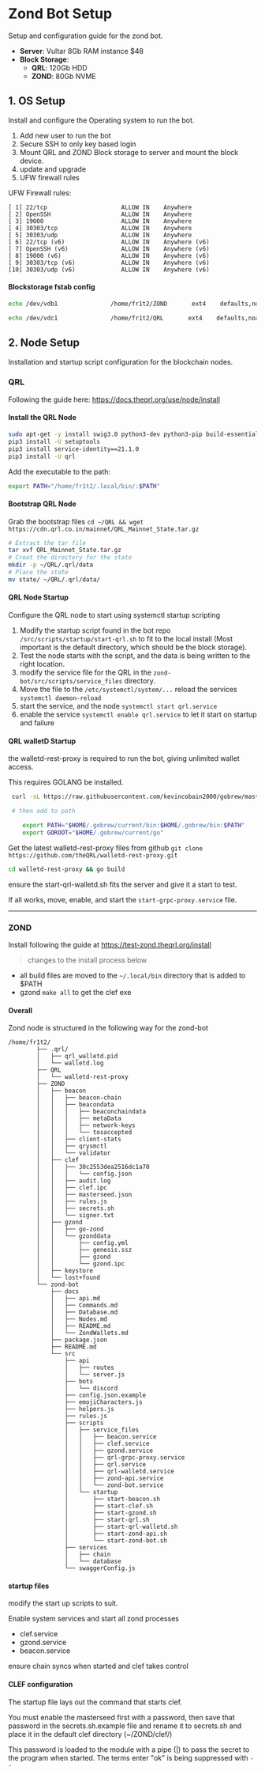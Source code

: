 # Zond Bot Setup

Setup and configuration guide for the zond bot.

- **Server**: Vultar 8Gb RAM instance $48
- **Block Storage**: 
	- **QRL**: 120Gb HDD
	- **ZOND**: 80Gb NVME

## 1. OS Setup

Install and configure the Operating system to run the bot.

1. Add new user to run the bot
2. Secure SSH to only key based login
3. Mount QRL and ZOND Block storage to server and mount the block device. 
4. update and upgrade
5. UFW firewall rules 



UFW Firewall rules: 

```
[ 1] 22/tcp                     ALLOW IN    Anywhere
[ 2] OpenSSH                    ALLOW IN    Anywhere
[ 3] 19000                      ALLOW IN    Anywhere
[ 4] 30303/tcp                  ALLOW IN    Anywhere
[ 5] 30303/udp                  ALLOW IN    Anywhere
[ 6] 22/tcp (v6)                ALLOW IN    Anywhere (v6)
[ 7] OpenSSH (v6)               ALLOW IN    Anywhere (v6)
[ 8] 19000 (v6)                 ALLOW IN    Anywhere (v6)
[ 9] 30303/tcp (v6)             ALLOW IN    Anywhere (v6)
[10] 30303/udp (v6)             ALLOW IN    Anywhere (v6)
```


#### Blockstorage fstab config

```bash
echo /dev/vdb1               /home/fr1t2/ZOND       ext4    defaults,noatime,nofail 0 0 >> /etc/fstab

echo /dev/vdc1               /home/fr1t2/QRL       ext4    defaults,noatime,nofail 0 0 >> /etc/fstab

```

## 2. Node Setup

Installation and startup script configuration for the blockchain nodes.

### QRL

Following the guide here: https://docs.theqrl.org/use/node/install

#### Install the QRL Node

```bash
sudo apt-get -y install swig3.0 python3-dev python3-pip build-essential pkg-config libssl-dev libffi-dev libhwloc-dev libboost-dev cmake libleveldb-dev
pip3 install -U setuptools
pip3 install service-identity==21.1.0
pip3 install -U qrl
```
Add the executable to the path:

```bash
export PATH="/home/fr1t2/.local/bin/:$PATH"
```

#### Bootstrap QRL Node

Grab the bootstrap files `cd ~/QRL && wget https://cdn.qrl.co.in/mainnet/QRL_Mainnet_State.tar.gz`

```bash
# Extract the tar file
tar xvf QRL_Mainnet_State.tar.gz
# Creat the directory for the state
mkdir -p ~/QRL/.qrl/data
# Place the state
mv state/ ~/QRL/.qrl/data/
```

#### QRL Node Startup

Configure the QRL node to start using systemctl startup scripting

1. Modify the startup script found in the bot repo `/src/scripts/startup/start-qrl.sh` to fit to the local install (Most important is the default directory, which should be the block storage). 
2. Test the node starts with the script, and the data is being written to the right location.
3. modify the service file for the QRL in the `zond-bot/src/scripts/service_files` directory.
4. Move the file to the `/etc/systemctl/system/...` reload the services `systemctl daemon-reload`
5. start the service, and the node `systemctl start qrl.service`
6. enable the service `systemctl enable qrl.service` to let it start on startup and failure

#### QRL walletD Startup

the walletd-rest-proxy is required to run the bot, giving unlimited wallet access.

This requires GOLANG be installed.

```bash
 curl -sL https://raw.githubusercontent.com/kevincobain2000/gobrew/master/git.io.sh | bash

 # then add to path

    export PATH="$HOME/.gobrew/current/bin:$HOME/.gobrew/bin:$PATH"
    export GOROOT="$HOME/.gobrew/current/go"
```

Get the latest walletd-rest-proxy files from github `git clone https://github.com/theQRL/walletd-rest-proxy.git`

```bash
cd walletd-rest-proxy && go build
```

ensure the start-qrl-walletd.sh fits the server and give it a start to test.

If all works, move, enable, and start the `start-grpc-proxy.service` file.

---

### ZOND

Install following the guide at https://test-zond.theqrl.org/install


> changes to the install process below

- all build files are moved to the `~/.local/bin` directory that is added to $PATH
- gzond `make all` to get the clef exe


#### Overall

Zond node is structured in the following way for the zond-bot

```
/home/fr1t2/  
		├── .qrl/  
		│   ├── qrl_walletd.pid  
		│   └── walletd.log  
		├── QRL
		│   └── walletd-rest-proxy
		├── ZOND
		│   ├── beacon
		│   │   ├── beacon-chain
		│   │   ├── beacondata
		│   │   │   ├── beaconchaindata
		│   │   │   ├── metaData
		│   │   │   ├── network-keys
		│   │   │   └── tosaccepted
		│   │   ├── client-stats
		│   │   ├── qrysmctl
		│   │   └── validator
		│   ├── clef
		│   │   ├── 30c2553dea2516dc1a70
		│   │   │   └── config.json
		│   │   ├── audit.log
		│   │   ├── clef.ipc
		│   │   ├── masterseed.json
		│   │   ├── rules.js
		│   │   ├── secrets.sh
		│   │   └── signer.txt
		│   ├── gzond
		│   │   ├── go-zond
		│   │   └── gzonddata
		│   │       ├── config.yml
		│   │       ├── genesis.ssz
		│   │       ├── gzond
		│   │       └── gzond.ipc
		│   ├── keystore
		│   └── lost+found
		└── zond-bot
		    ├── docs
		    │   ├── api.md
		    │   ├── Commands.md
		    │   ├── Database.md
		    │   ├── Nodes.md
		    │   ├── README.md
		    │   └── ZondWallets.md
		    ├── package.json
		    ├── README.md
		    └── src
		        ├── api
		        │   ├── routes
		        │   └── server.js
		        ├── bots
		        │   └── discord
		        ├── config.json.example
		        ├── emojiCharacters.js
		        ├── helpers.js
		        ├── rules.js
		        ├── scripts
		        │   ├── service_files
		        │   │   ├── beacon.service
		        │   │   ├── clef.service
		        │   │   ├── gzond.service
		        │   │   ├── qrl-grpc-proxy.service
		        │   │   ├── qrl.service
		        │   │   ├── qrl-walletd.service
		        │   │   ├── zond-api.service
		        │   │   └── zond-bot.service
		        │   └── startup
		        │       ├── start-beacon.sh
		        │       ├── start-clef.sh
		        │       ├── start-gzond.sh
		        │       ├── start-qrl.sh
		        │       ├── start-qrl-walletd.sh
		        │       ├── start-zond-api.sh
		        │       └── start-zond-bot.sh
		        ├── services
		        │   ├── chain
		        │   └── database
		        └── swaggerConfig.js
```


#### startup files

modify the start up scripts to suit.

Enable system services and start all zond processes

- clef.service
- gzond.service
- beacon.service

ensure chain syncs when started and clef takes control

#### CLEF configuration

The startup file lays out the command that starts clef.

You must enable the masterseed first with a password, then save that password in the secrets.sh.example file and rename it to secrets.sh and place it in the default clef directory (~/ZOND/clef/)

This password is loaded to the module with a pipe (|) to pass the secret to the program when started. The terms enter "ok" is being suppressed with `--`


